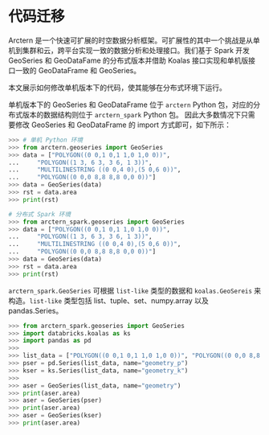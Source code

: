 # 代码迁移

Arctern 是一个快速可扩展的时空数据分析框架。可扩展性的其中一个挑战是从单机到集群和云，跨平台实现一致的数据分析和处理接口。我们基于 Spark 开发 GeoSeries 和 GeoDataFame 的分布式版本并借助 Koalas 接口实现和单机版接口一致的 GeoDataFrame 和 GeoSeries。

本文展示如何修改单机版本下的代码，使其能够在分布式环境下运行。

单机版本下的 GeoSeries 和 GeoDataFrame 位于 `arctern` Python 包，对应的分布式版本的数据结构则位于 `arctern_spark` Python 包。
因此大多数情况下只需要修改 GeoSeries 和 GeoDataFrame 的 import 方式即可，如下所示：

```python
>>> # 单机 Python 环境
>>> from arctern.geoseries import GeoSeries
>>> data = ["POLYGON((0 0,1 0,1 1,0 1,0 0))",
...     "POLYGON((1 3, 6 3, 3 6, 1 3))",
...     "MULTILINESTRING ((0 0,4 0),(5 0,6 0))",
...     "POLYGON((0 0,0 8,8 8,8 0,0 0))"]
>>> data = GeoSeries(data)
>>> rst = data.area
>>> print(rst)
```

```python
# 分布式 Spark 环境
>>> from arctern_spark.geoseries import GeoSeries
>>> data = ["POLYGON((0 0,1 0,1 1,0 1,0 0))",
...     "POLYGON((1 3, 6 3, 3 6, 1 3))",
...     "MULTILINESTRING ((0 0,4 0),(5 0,6 0))",
...     "POLYGON((0 0,0 8,8 8,8 0,0 0))"]
>>> data = GeoSeries(data)
>>> rst = data.area
>>> print(rst)
```

`arctern_spark.GeoSeries` 可根据 `list-like` 类型的数据和 `koalas.GeoSereis` 来构造。`list-like` 类型包括 list、tuple、set、numpy.array 以及 pandas.Series。

```python
>>> from arctern_spark.geoseries import GeoSeries
>>> import databricks.koalas as ks
>>> import pandas as pd
>>>
>>> list_data = ["POLYGON((0 0,1 0,1 1,0 1,0 0))", "POLYGON((0 0,0 8,8 8,8 0,0 0))"]
>>> pser = pd.Series(list_data, name="geometry_p")
>>> kser = ks.Series(list_data, name="geometry_k")
>>>
>>> aser = GeoSeries(list_data, name="geometry")
>>> print(aser.area)
>>> aser = GeoSeries(pser)
>>> print(aser.area)
>>> aser = GeoSeries(kser)
>>> print(aser.area)
```


